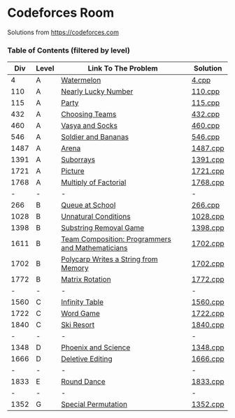# Codeforces Room

Solutions from https://codeforces.com

### **Table of Contents (filtered by level)**
Div|Level|Link To The Problem|Solution|
-|-|-|-|
4|A|[Watermelon](https://codeforces.com/problemset/problem/4/A)|[4.cpp](https://github.com/myvsky/competitive-programming/blob/master/Codeforces/A/4.cpp)|
110|A|[Nearly Lucky Number](https://codeforces.com/problemset/problem/110/A)|[110.cpp](https://github.com/myvsky/competitive-programming/blob/master/Codeforces/A/110.cpp)|
115|A|[Party](https://codeforces.com/problemset/problem/115/A)|[115.cpp](https://github.com/myvsky/competitive-programming/blob/master/Codeforces/A/115.cpp)|
432|A|[Choosing Teams](https://codeforces.com/problemset/problem/432/A)|[432.cpp](https://github.com/myvsky/competitive-programming/blob/master/Codeforces/A/432.cpp)|
460|A|[Vasya and Socks](https://codeforces.com/problemset/problem/460/A)|[460.cpp](https://github.com/myvsky/competitive-programming/blob/master/Codeforces/A/460.cpp)|
546|A|[Soldier and Bananas](https://codeforces.com/problemset/problem/460/A)|[546.cpp](https://github.com/myvsky/competitive-programming/blob/master/Codeforces/A/546.cpp)|
1487|A|[Arena](https://codeforces.com/problemset/problem/1487/A)|[1487.cpp](https://github.com/myvsky/competitive-programming/blob/master/Codeforces/A/1487.cpp)|
1391|A|[Suborrays](https://codeforces.com/problemset/problem/1391/A)|[1391.cpp](https://github.com/myvsky/competitive-programming/blob/master/Codeforces/A/1391.cpp)|
1721|A|[Picture](https://codeforces.com/problemset/problem/1721/A)|[1721.cpp](https://github.com/myvsky/competitive-programming/blob/master/Codeforces/A/1721.cpp)|
1768|A|[Multiply of Factorial](https://codeforces.com/problemset/problem/1768/A)|[1768.cpp](https://github.com/myvsky/competitive-programming/blob/master/Codeforces/A/1768.cpp)|
-|-|-|-
266|B|[Queue at School](https://codeforces.com/problemset/problem/266/B)|[266.cpp](https://github.com/myvsky/competitive-programming/blob/master/Codeforces/B/266.cpp)|
1028|B|[Unnatural Conditions](https://codeforces.com/problemset/problem/1028/B)|[1028.cpp](https://github.com/myvsky/competitive-programming/blob/master/Codeforces/B/1028.cpp)|
1398|B|[Substring Removal Game](https://codeforces.com/problemset/problem/1398/B)|[1398.cpp](https://github.com/myvsky/competitive-programming/blob/master/Codeforces/B/1398.cpp)|
1611|B|[Team Composition: Programmers and Mathematicians](https://codeforces.com/problemset/problem/1611/B)|[1702.cpp](https://github.com/myvsky/competitive-programming/blob/master/Codeforces/B/1611.cpp)|
1702|B|[Polycarp Writes a String from Memory](https://codeforces.com/problemset/problem/1702/B)|[1702.cpp](https://github.com/myvsky/competitive-programming/blob/master/Codeforces/B/1702.cpp)|
1772|B|[Matrix Rotation](https://codeforces.com/problemset/problem/1772/B)|[1772.cpp](https://github.com/myvsky/competitive-programming/blob/master/Codeforces/1772.cpp)|
-|-|-|-
1560|C|[Infinity Table](https://codeforces.com/problemset/problem/1560/C)|[1560.cpp](https://github.com/myvsky/competitive-programming/blob/master/Codeforces/C/1560.cpp)|
1722|C|[Word Game](https://codeforces.com/problemset/problem/1722/C)|[1722.cpp](https://github.com/myvsky/competitive-programming/blob/master/Codeforces/C/1722.cpp)|
1840|C|[Ski Resort](https://codeforces.com/problemset/problem/1840/C)|[1840.cpp](https://github.com/myvsky/competitive-programming/blob/master/Codeforces/C/1840.cpp)|
-|-|-|-
1348|D|[Phoenix and Science](https://codeforces.com/contest/1348/problem/D)|[1348.cpp](https://github.com/myvsky/competitive-programming/blob/master/Codeforces/D/1348.cpp)
1666|D|[Deletive Editing](https://codeforces.com/contest/1666/problem/D)|[1666.cpp](https://github.com/myvsky/competitive-programming/blob/master/Codeforces/D/1666.cpp)
-|-|-|-
1833|E|[Round Dance](https://codeforces.com/problemset/problem/1833/E)|[1833.cpp](https://github.com/myvsky/competitive-programming/blob/master/Codeforces/E/1833.cpp)|
-|-|-|-
1352|G|[Special Permutation](https://codeforces.com/problemset/problem/1352/G)|[1352.cpp](https://github.com/myvsky/competitive-programming/blob/master/Codeforces/G/1352.cpp)